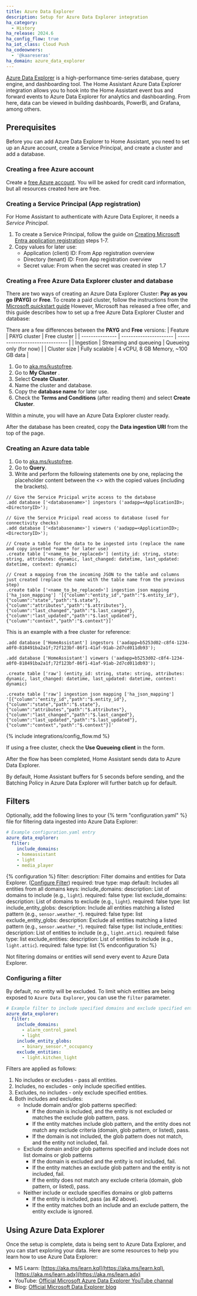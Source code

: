 ```yaml
---
title: Azure Data Explorer
description: Setup for Azure Data Explorer integration
ha_category:
  - History
ha_release: 2024.6
ha_config_flow: true
ha_iot_class: Cloud Push
ha_codeowners:
  - '@kaareseras'
ha_domain: azure_data_explorer
---
```

[Azure Data Explorer](https://azure.microsoft.com/en-us/services/data-explorer/) is a high-performance time-series database, query engine, and dashboarding tool. The Home Assistant Azure Data Explorer integration allows you to hook into the Home Assistant event bus and forward events to Azure Data Explorer for analytics and dashboarding. From here, data can be viewed in building dashboards, PowerBi, and Grafana, among others.
## Prerequisites

Before you can add Azure Data Explorer to Home Assistant, you need to set up an Azure account, create a Service Principal, and create a cluster and add a database.
### Creating a free Azure account

Create a [free Azure account](https://azure.microsoft.com/). You will be asked for credit card information, but all resources created here are free.

### Creating a Service Principal (App registration)

For Home Assistant to authenticate with Azure Data Explorer, it needs a *Service Principal*.
1. To create a Service Principal, follow the guide on [Creating Microsoft Entra application registration](https://docs.microsoft.com/en-us/azure/data-explorer/provision-azure-ad-app) steps 1-7.
2. Copy values for later use:
    - Application (client) ID: From App registration overview
    - Directory (tenant) ID: From App registration overview
    - Secret value: From when the secret was created in step 1.7

### Creating a Free Azure Data Explorer cluster and database

There are two ways of creating an Azure Data Explorer Cluster: **Pay as you go (PAYG)** or **Free**.
To create a paid cluster, follow the instructions from the [Microsoft quickstart guide](https://docs.microsoft.com/en-us/azure/data-explorer/create-cluster-database-portal)
However, Microsoft has released a free offer, and this guide describes how to set up a free Azure Data Explorer Cluster and database:

There are a few differences between the **PAYG** and **Free** versions:
| Feature         | PAYG cluster           | Free cluster                    |
| --------------- | ---------------------- | ------------------------------- |
| Ingestion       | Streaming and queueing | Queueing only (for now)         |
| Cluster size    | Fully scalable         | 4 vCPU, 8 GB Memory, ~100 GB data |

1. Go to [aka.ms/kustofree](https://aka.ms/kustofree).
2. Go to **My Cluster** .
3. Select **Create Cluster**.
4. Name the cluster and database.
5. Copy the **database name** for later use.
6. Check the **Terms and Conditions** (after reading them) and select **Create Cluster**.

Within a minute, you will have an Azure Data Explorer cluster ready.

After the database has been created, copy the **Data ingestion URI** from the top of the page.

### Creating an Azure data table

1. Go to [aka.ms/kustofree](https://aka.ms/kustofree).
2. Go to **Query**.
3. Write and perform the following statements one by one, replacing the placeholder content between the <> with the copied values (including the brackets).

```KQL
// Give the Service Pricipal write access to the database
.add database ['<databasename>'] ingestors ('aadapp=<ApplicationID>;<DirectoryID>');

// Give the Service Pricipal read access to database (used for connectivity checks) 
.add database ['<databasename>'] viewers ('aadapp=<ApplicationID>;<DirectoryID>');

// Create a table for the data to be ingested into (replace the name and copy inserted *name* for later use)
.create table ['<name_to_be_replaced>'] (entity_id: string, state: string, attributes: dynamic, last_changed: datetime, last_updated: datetime, context: dynamic)

// Creat a mapping from the incoming JSON to the table and columns just created (replace the name with the table name from the previous step)
.create table ['<name_to_be_replaced>'] ingestion json mapping ['ha_json_mapping'] '[{"column":"entity_id","path":"$.entity_id"},{"column":"state","path":"$.state"},{"column":"attributes","path":"$.attributes"},{"column":"last_changed","path":"$.last_canged"},{"column":"last_updated","path":"$.last_updated"},{"column":"context","path":"$.context"}]'
```

This is an example with a free cluster for reference:

```KQL
.add database ['HomeAssistant'] ingestors ('aadapp=b5253d02-c8f4-1234-a0f0-818491ba2a1f;72f123bf-86f1-41af-91ab-2d7cd011db93');

.add database ['HomeAssistant'] viewers ('aadapp=b5253d02-c8f4-1234-a0f0-818491ba2a1f;72f123bf-86f1-41af-91ab-2d7cd011db93');

.create table ['raw'] (entity_id: string, state: string, attributes: dynamic, last_changed: datetime, last_updated: datetime, context: dynamic)

.create table ['raw'] ingestion json mapping ['ha_json_mapping'] '[{"column":"entity_id","path":"$.entity_id"},{"column":"state","path":"$.state"},{"column":"attributes","path":"$.attributes"},{"column":"last_changed","path":"$.last_canged"},{"column":"last_updated","path":"$.last_updated"},{"column":"context","path":"$.context"}]'
```



{% include integrations/config_flow.md %}

If using a free cluster, check the **Use Queueing client** in the form.

After the flow has been completed, Home Assistant sends data to Azure Data Explorer. 

By default, Home Assistant buffers for 5 seconds before sending, and the Batching Policy in Azure Data Explorer will further batch up for default.

## Filters

Optionally, add the following lines to your {% term "configuration.yaml" %} file for filtering data ingested into Azure Data Explorer:

```yaml
# Example configuration.yaml entry
azure_data_explorer:
  filter:
    include_domains:
    - homeassistant
    - light
    - media_player
```

{% configuration %}
filter:
  description: Filter domains and entities for Data Explorer. ([Configure Filter](#configure-filter))
  required: true
  type: map
  default: Includes all entities from all domains
  keys:
    include_domains:
      description: List of domains to include (e.g., `light`).
      required: false
      type: list
    exclude_domains:
      description: List of domains to exclude (e.g., `light`).
      required: false
      type: list
    include_entity_globs:
      description: Include all entities matching a listed pattern (e.g., `sensor.weather_*`).
      required: false
      type: list
    exclude_entity_globs:
      description: Exclude all entities matching a listed pattern (e.g., `sensor.weather_*`).
      required: false
      type: list
    include_entities:
      description: List of entities to include (e.g., `light.attic`).
      required: false
      type: list
    exclude_entities:
      description: List of entities to include (e.g., `light.attic`).
      required: false
      type: list
{% endconfiguration %}

<div class='note warning'>
Not filtering domains or entities will send every event to Azure Data Explorer.
</div>


### Configuring a filter

By default, no entity will be excluded. To limit which entities are being exposed to `Azure Data Explorer`, you can use the `filter` parameter.

```yaml
# Example filter to include specified domains and exclude specified entities
azure_data_explorer:
  filter:
    include_domains:
      - alarm_control_panel
      - light
    include_entity_globs:
      - binary_sensor.*_occupancy
    exclude_entities:
      - light.kitchen_light
```

Filters are applied as follows:

1. No includes or excludes - pass all entities.
2. Includes, no excludes - only include specified entities.
3. Excludes, no includes - only exclude specified entities.
4. Both includes and excludes:
   - Include domain and/or glob patterns specified:
      - If the domain is included, and the entity is not excluded or matches the exclude glob pattern, pass.
      - If the entity matches include glob pattern, and the entity does not match any exclude criteria (domain, glob pattern, or listed), pass.
      - If the domain is not included, the glob pattern does not match, and the entity not included, fail.
   - Exclude domain and/or glob patterns specified and include does not list domains or glob patterns
      - If the domain is excluded and the entity is not included, fail.
      - If the entity matches an exclude glob pattern and the entity is not included, fail.
      - If the entity does not match any exclude criteria (domain, glob pattern, or listed), pass.
   - Neither include or exclude specifies domains or glob patterns
      - If the entity is included, pass (as #2 above).
      - If the entity matches both an include and an exclude pattern, the entity exclude is ignored.


## Using Azure Data Explorer

Once the setup is complete, data is being sent to Azure Data Explorer, and you can start exploring your data.
Here are some resources to help you learn how to use Azure Data Explorer:

- MS Learn: [https://aka.ms/learn.kql](https://aka.ms/learn.kql), [https://aka.ms/learn.adx](https://aka.ms/learn.adx)
- YouTube: [Official Microsoft Azure Data Explorer YouTube channal](https://www.youtube.com/channel/UCPgPN-0DLaImaaDR_TtKR8A)
- Blog: [Official Microsoft Data Explorer blog](https://techcommunity.microsoft.com/t5/azure-data-explorer-blog/bg-p/AzureDataExplorer)
